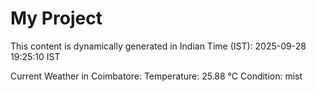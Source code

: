 # My Project

This content is dynamically generated in Indian Time (IST): 2025-09-28 19:25:10 IST


Current Weather in Coimbatore:
Temperature: 25.88 °C
Condition: mist
